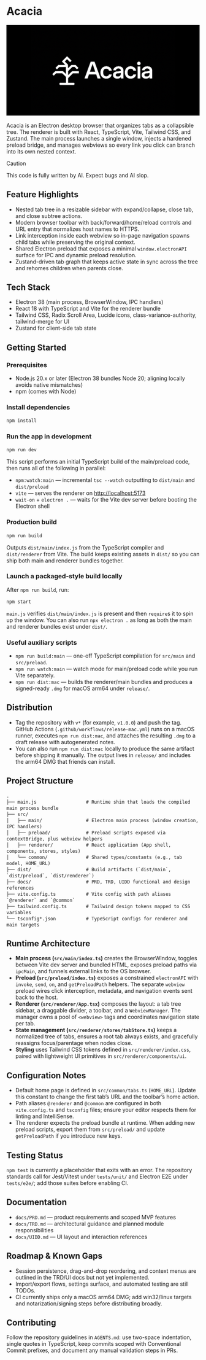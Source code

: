 # Acacia

<p align="center">
  <img src="./docs/assets/logo.jpeg" alt="Acacia logo" />
</p>

Acacia is an Electron desktop browser that organizes tabs as a collapsible tree. The renderer is built with React, TypeScript, Vite, Tailwind CSS, and Zustand. The main process launches a single window, injects a hardened preload bridge, and manages webviews so every link you click can branch into its own nested context.

> [!CAUTION]
> This code is fully written by AI. Expect bugs and AI slop.

## Feature Highlights
- Nested tab tree in a resizable sidebar with expand/collapse, close tab, and close subtree actions.
- Modern browser toolbar with back/forward/home/reload controls and URL entry that normalizes host names to HTTPS.
- Link interception inside each webview so in-page navigation spawns child tabs while preserving the original context.
- Shared Electron preload that exposes a minimal `window.electronAPI` surface for IPC and dynamic preload resolution.
- Zustand-driven tab graph that keeps active state in sync across the tree and rehomes children when parents close.

## Tech Stack
- Electron 38 (main process, BrowserWindow, IPC handlers)
- React 18 with TypeScript and Vite for the renderer bundle
- Tailwind CSS, Radix Scroll Area, Lucide icons, class-variance-authority, tailwind-merge for UI
- Zustand for client-side tab state

## Getting Started
### Prerequisites
- Node.js 20.x or later (Electron 38 bundles Node 20; aligning locally avoids native mismatches)
- npm (comes with Node)

### Install dependencies
```bash
npm install
```

### Run the app in development
```bash
npm run dev
```
This script performs an initial TypeScript build of the main/preload code, then runs all of the following in parallel:
- `npm:watch:main` — incremental `tsc --watch` outputting to `dist/main` and `dist/preload`
- `vite` — serves the renderer on <http://localhost:5173>
- `wait-on` + `electron .` — waits for the Vite dev server before booting the Electron shell

### Production build
```bash
npm run build
```
Outputs `dist/main/index.js` from the TypeScript compiler and `dist/renderer` from Vite. The build keeps existing assets in `dist/` so you can ship both main and renderer bundles together.

### Launch a packaged-style build locally
After `npm run build`, run:
```bash
npm start
```
`main.js` verifies `dist/main/index.js` is present and then `require`s it to spin up the window. You can also run `npx electron .` as long as both the main and renderer bundles exist under `dist/`.

### Useful auxiliary scripts
- `npm run build:main` — one-off TypeScript compilation for `src/main` and `src/preload`.
- `npm run watch:main` — watch mode for main/preload code while you run Vite separately.
- `npm run dist:mac` — builds the renderer/main bundles and produces a signed-ready `.dmg` for macOS arm64 under `release/`.

## Distribution
- Tag the repository with `v*` (for example, `v1.0.0`) and push the tag. GitHub Actions (`.github/workflows/release-mac.yml`) runs on a macOS runner, executes `npm run dist:mac`, and attaches the resulting `.dmg` to a draft release with autogenerated notes.
- You can also run `npm run dist:mac` locally to produce the same artifact before shipping it manually. The output lives in `release/` and includes the arm64 DMG that friends can install.

## Project Structure
```
.
├── main.js                  # Runtime shim that loads the compiled main process bundle
├── src/
│   ├── main/                # Electron main process (window creation, IPC handlers)
│   ├── preload/             # Preload scripts exposed via contextBridge, plus webview helpers
│   ├── renderer/            # React application (App shell, components, stores, styles)
│   └── common/              # Shared types/constants (e.g., tab model, HOME_URL)
├── dist/                    # Build artifacts (`dist/main`, `dist/preload`, `dist/renderer`)
├── docs/                    # PRD, TRD, UIDD functional and design references
├── vite.config.ts           # Vite config with path aliases `@renderer` and `@common`
├── tailwind.config.ts       # Tailwind design tokens mapped to CSS variables
└── tsconfig*.json           # TypeScript configs for renderer and main targets
```

## Runtime Architecture
- **Main process (`src/main/index.ts`)** creates the BrowserWindow, toggles between Vite dev server and bundled HTML, exposes preload paths via `ipcMain`, and funnels external links to the OS browser.
- **Preload (`src/preload/index.ts`)** exposes a constrained `electronAPI` with `invoke`, `send`, `on`, and `getPreloadPath` helpers. The separate `webview` preload wires click interception, metadata, and navigation events sent back to the host.
- **Renderer (`src/renderer/App.tsx`)** composes the layout: a tab tree sidebar, a draggable divider, a toolbar, and a `WebviewManager`. The manager owns a pool of `<webview>` tags and coordinates navigation state per tab.
- **State management (`src/renderer/stores/tabStore.ts`)** keeps a normalized tree of tabs, ensures a root tab always exists, and gracefully reassigns focus/parentage when nodes close.
- **Styling** uses Tailwind CSS tokens defined in `src/renderer/index.css`, paired with lightweight UI primitives in `src/renderer/components/ui`.

## Configuration Notes
- Default home page is defined in `src/common/tabs.ts` (`HOME_URL`). Update this constant to change the first tab’s URL and the toolbar’s home action.
- Path aliases `@renderer` and `@common` are configured in both `vite.config.ts` and `tsconfig` files; ensure your editor respects them for linting and IntelliSense.
- The renderer expects the preload bundle at runtime. When adding new preload scripts, export them from `src/preload/` and update `getPreloadPath` if you introduce new keys.

## Testing Status
`npm test` is currently a placeholder that exits with an error. The repository standards call for Jest/Vitest under `tests/unit/` and Electron E2E under `tests/e2e/`; add those suites before enabling CI.

## Documentation
- `docs/PRD.md` — product requirements and scoped MVP features
- `docs/TRD.md` — architectural guidance and planned module responsibilities
- `docs/UIDD.md` — UI layout and interaction references

## Roadmap & Known Gaps
- Session persistence, drag-and-drop reordering, and context menus are outlined in the TRD/UI docs but not yet implemented.
- Import/export flows, settings surface, and automated testing are still TODOs.
- CI currently ships only a macOS arm64 DMG; add win32/linux targets and notarization/signing steps before distributing broadly.

## Contributing
Follow the repository guidelines in `AGENTS.md`: use two-space indentation, single quotes in TypeScript, keep commits scoped with Conventional Commit prefixes, and document any manual validation steps in PRs.
